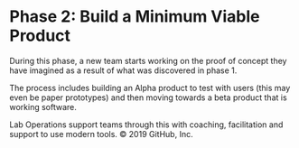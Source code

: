 # Phase 2: Build a Minimum Viable Product

During this phase, a new team starts working on the proof of concept they have imagined as a result of what was discovered in phase 1.

The process includes building an Alpha product to test with users (this may even be paper prototypes) and then moving towards a beta product that is working software.

Lab Operations support teams through this with coaching, facilitation and support to use modern tools.
© 2019 GitHub, Inc.
